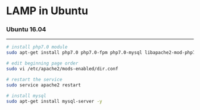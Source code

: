 # LAMP in Ubuntu



### Ubuntu 16.04
---

```bash
# install php7.0 module
sudo apt-get install php7.0 php7.0-fpm php7.0-mysql libapache2-mod-php7.0 php7-mcrypt -y

# edit beginning page order
sudo vi /etc/apache2/mods-enabled/dir.conf

# restart the service
sudo service apache2 restart

# install mysql 
sudo apt-get install mysql-server -y
```

